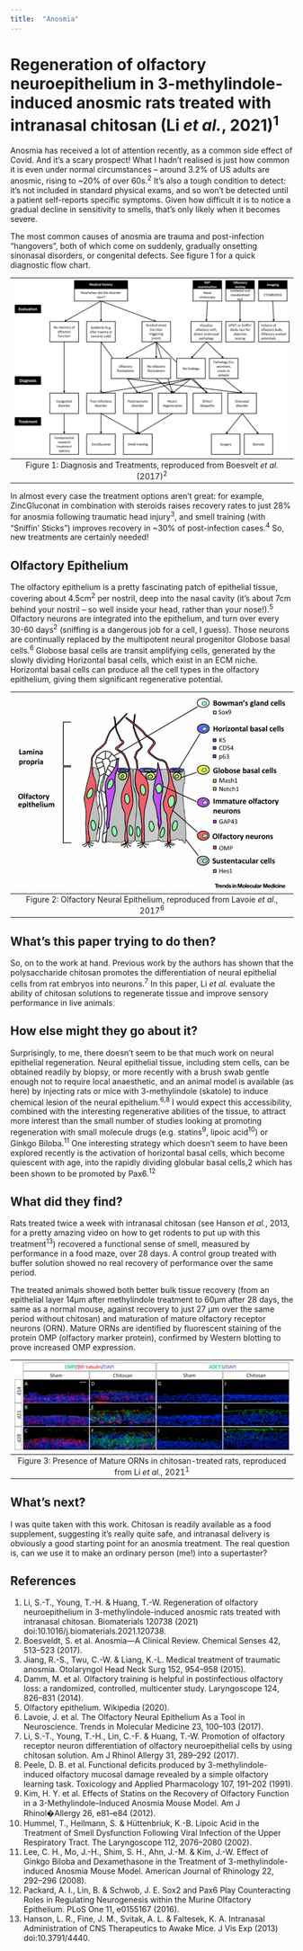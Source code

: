 ```yaml
---
title:  "Anosmia"
---
```


# Regeneration of olfactory neuroepithelium in 3-methylindole-induced anosmic rats treated with intranasal chitosan (Li *et al.*, 2021)<sup>1</sup>

Anosmia has received a lot of attention recently, as a common side effect of Covid. And it’s a scary prospect! What I hadn’t realised is just how common it is even under normal circumstances – around 3.2% of US adults are anosmic, rising to ~20% of over 60s.<sup>2</sup> It’s also a tough condition to detect: it’s not included in standard physical exams, and so won’t be detected until a patient self-reports specific symptoms. Given how difficult it is to notice a gradual decline in sensitivity to smells, that’s only likely when it becomes severe.

The most common causes of anosmia are trauma and post-infection “hangovers”, both of which come on suddenly, gradually onsetting sinonasal disorders, or congenital defects. See figure 1 for a quick diagnostic flow chart.

 
|![](/assets/anosmia/treatments.jpeg)|
|:--:|
|Figure 1: Diagnosis and Treatments, reproduced from Boesvelt *et al.* (2017)<sup>2</sup>|

In almost every case the treatment options aren’t great: for example, ZincGluconat in combination with steroids raises recovery rates to just 28% for anosmia following traumatic head injury<sup>3</sup>, and smell training (with “Sniffin’ Sticks”) improves recovery in ~30% of post-infection cases.<sup>4</sup> So, new treatments are certainly needed!

## Olfactory Epithelium
The olfactory epithelium is a pretty fascinating patch of epithelial tissue, covering about 4.5cm<sup>2</sup> per nostril, deep into the nasal cavity (it’s about 7cm behind your nostril – so well inside your head, rather than your nose!).<sup>5</sup> Olfactory neurons are integrated into the epithelium, and turn over every 30-60 days<sup>2</sup> (sniffing is a dangerous job for a cell, I guess).  Those neurons are continually replaced by the multipotent neural progenitor Globose basal cells.<sup>6</sup> Globose basal cells are transit amplifying cells, generated by the slowly dividing Horizontal basal cells, which exist in an ECM niche. Horizontal basal cells can produce all the cell types in the olfactory epithelium, giving them significant regenerative potential.

 
|![](/assets/anosmia/olfactory-epithelium.png)|
|:--:|
|Figure 2: Olfactory Neural Epithelium, reproduced from Lavoie *et al.*, 2017<sup>6</sup>|

## What’s this paper trying to do then?
So, on to the work at hand. Previous work by the authors has shown that the polysaccharide chitosan promotes the differentiation of neural epithelial cells from rat embryos into neurons.<sup>7</sup> In this paper, Li *et al.* evaluate the ability of chitosan solutions to regenerate tissue and improve sensory performance in live animals.  

##  How else might they go about it?
Surprisingly, to me, there doesn’t seem to be that much work on neural epithelial regeneration. Neural epithelial tissue, including stem cells, can be obtained readily by biopsy, or more recently with a brush swab gentle enough not to require local anaesthetic, and an animal model is available (as here) by injecting rats or mice with 3-methylindole (skatole) to induce chemical lesion of the neural epithelium.<sup>6,8</sup> I would expect this accessibility, combined with the interesting regenerative abilities of the tissue, to attract more interest than the small number of studies looking at promoting regeneration with small molecule drugs (e.g. statins<sup>9</sup>, lipoic acid<sup>10</sup>) or Ginkgo Biloba.<sup>11</sup> One interesting strategy which doesn’t seem to have been explored recently is the activation of horizontal basal cells, which become quiescent with age, into the rapidly dividing globular basal cells,2 which has been shown to be promoted by Pax6.<sup>12</sup>

## What did they find?
Rats treated twice a week with intranasal chitosan (see Hanson *et al.*, 2013, for a pretty amazing video on how to get rodents to put up with this treatment<sup>13</sup>) recovered a functional sense of smell, measured by performance in a food maze, over 28 days. A control group treated with buffer solution showed no real recovery of performance over the same period.

The treated animals showed both better bulk tissue recovery (from an epithelial layer 14µm after methylindole treatment to 60µm after 28 days, the same as a normal mouse, against recovery to just 27 µm over the same period without chitosan) and maturation of mature olfactory receptor neurons (ORN). Mature ORNs are identified by fluorescent staining of the protein OMP (olfactory marker protein), confirmed by Western blotting to prove increased OMP expression.
 
|![](/assets/anosmia/ORNs.jpg)|
|:--:|
|Figure 3: Presence of Mature ORNs in chitosan-treated rats, reproduced from Li *et al.*, 2021<sup>1</sup>|

## What’s next?
I was quite taken with this work. Chitosan is readily available as a food supplement, suggesting it’s really quite safe, and intranasal delivery is obviously a good starting point for an anosmia treatment. The real question is, can we use it to make an ordinary person (me!) into a supertaster?



## References
1.  Li, S.-T., Young, T.-H. & Huang, T.-W. Regeneration of olfactory neuroepithelium in 3-methylindole-induced anosmic rats treated with intranasal chitosan. Biomaterials 120738 (2021) doi:10.1016/j.biomaterials.2021.120738.
2.  Boesveldt, S. et al. Anosmia—A Clinical Review. Chemical Senses 42, 513–523 (2017).
3.  Jiang, R.-S., Twu, C.-W. & Liang, K.-L. Medical treatment of traumatic anosmia. Otolaryngol Head Neck Surg 152, 954–958 (2015).
4.  Damm, M. et al. Olfactory training is helpful in postinfectious olfactory loss: a randomized, controlled, multicenter study. Laryngoscope 124, 826–831 (2014).
5.  Olfactory epithelium. Wikipedia (2020).
6.  Lavoie, J. et al. The Olfactory Neural Epithelium As a Tool in Neuroscience. Trends in Molecular Medicine 23, 100–103 (2017).
7.  Li, S.-T., Young, T.-H., Lin, C.-F. & Huang, T.-W. Promotion of olfactory receptor neuron differentiation of olfactory neuroepithelial cells by using chitosan solution. Am J Rhinol Allergy 31, 289–292 (2017).
8.  Peele, D. B. et al. Functional deficits produced by 3-methylindole-induced olfactory mucosal damage revealed by a simple olfactory learning task. Toxicology and Applied Pharmacology 107, 191–202 (1991).
9.  Kim, H. Y. et al. Effects of Statins on the Recovery of Olfactory Function in a 3-Methylindole–Induced Anosmia Mouse Model. Am J Rhinol�Allergy 26, e81–e84 (2012).
10. Hummel, T., Heilmann, S. & Hüttenbriuk, K.-B. Lipoic Acid in the Treatment of Smell Dysfunction Following Viral Infection of the Upper Respiratory Tract. The Laryngoscope 112, 2076–2080 (2002).
11. Lee, C. H., Mo, J.-H., Shim, S. H., Ahn, J.-M. & Kim, J.-W. Effect of Ginkgo Biloba and Dexamethasone in the Treatment of 3-methylindole-induced Anosmia Mouse Model. American Journal of Rhinology 22, 292–296 (2008).
12. Packard, A. I., Lin, B. & Schwob, J. E. Sox2 and Pax6 Play Counteracting Roles in Regulating Neurogenesis within the Murine Olfactory Epithelium. PLoS One 11, e0155167 (2016).
13. Hanson, L. R., Fine, J. M., Svitak, A. L. & Faltesek, K. A. Intranasal Administration of CNS Therapeutics to Awake Mice. J Vis Exp (2013) doi:10.3791/4440.
 

